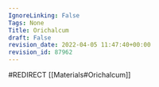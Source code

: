 ```yaml
---
IgnoreLinking: False
Tags: None
Title: Orichalcum
draft: False
revision_date: 2022-04-05 11:47:40+00:00
revision_id: 87962
---
```


#REDIRECT [[Materials#Orichalcum]]